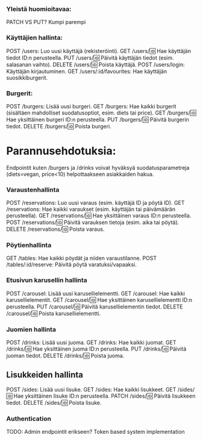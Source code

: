 ### Yleistä huomioitavaa:

PATCH VS PUT? Kumpi parempi

### Käyttäjien hallinta:

POST /users: Luo uusi käyttäjä (rekisteröinti).
GET /users/:id: Hae käyttäjän tiedot ID:n perusteella.
PUT /users/:id: Päivitä käyttäjän tiedot (esim. salasanan vaihto).
DELETE /users/:id: Poista käyttäjä.
POST /users/login: Käyttäjän kirjautuminen.
GET /users/:id/favourites: Hae käyttäjän suosikkiburgerit.

### Burgerit:

POST /burgers: Lisää uusi burgeri.
GET /burgers: Hae kaikki burgerit (sisältäen mahdolliset suodatusoptiot, esim. diets tai price).
GET /burgers/:id: Hae yksittäinen burgeri ID:n perusteella.
PUT /burgers/:id: Päivitä burgerin tiedot.
DELETE /burgers/:id: Poista burgeri.

# Parannusehdotuksia:

Endpointit kuten /burgers ja /drinks voivat hyväksyä suodatusparametreja (diets=vegan, price<10) helpottaakseen asiakkaiden hakua.

### Varaustenhallinta

POST /reservations: Luo uusi varaus (esim. käyttäjä ID ja pöytä ID).
GET /reservations: Hae kaikki varaukset (esim. käyttäjän tai päivämäärän perusteella).
GET /reservations/:id: Hae yksittäinen varaus ID:n perusteella.
POST /reservations/:id: Päivitä varauksen tietoja (esim. aika tai pöytä).
DELETE /reservations/:id: Poista varaus.

### Pöytienhallinta

GET /tables: Hae kaikki pöydät ja niiden varaustilanne.
POST /tables/:id/reserve: Päivitä pöytä varatuksi/vapaaksi.

### Etusivun karusellin hallinta

POST /carousel: Lisää uusi karusellielementti.
GET /carousel: Hae kaikki karusellielementit.
GET /carousel/:id: Hae yksittäinen karusellielementti ID:n perusteella.
PUT /carousel/:id: Päivitä karusellielementin tiedot.
DELETE /carousel/:id: Poista karusellielementti.

### Juomien hallinta

POST /drinks: Lisää uusi juoma.
GET /drinks: Hae kaikki juomat.
GET /drinks/:id: Hae yksittäinen juoma ID:n perusteella.
PUT /drinks/:id: Päivitä juoman tiedot.
DELETE /drinks/:id: Poista juoma.

## Lisukkeiden hallinta

POST /sides: Lisää uusi lisuke.
GET /sides: Hae kaikki lisukkeet.
GET /sides/:id: Hae yksittäinen lisuke ID:n perusteella.
PATCH /sides/:id: Päivitä lisukkeen tiedot.
DELETE /sides/:id: Poista lisuke.

### Authentication

TODO: Admin endpointit erikseen?
Token based system implementation
